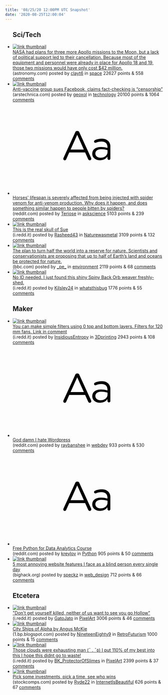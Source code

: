 ```yaml
---
title: '08/25/20 12:00PM UTC Snapshot'
date: '2020-08-25T12:00:04'
---
```

<ul>
<h2>Sci/Tech</h2>

<li><a href='https://astronomy.com/news/2020/08/what-apollo-18-can-teach-us-about-covid-19'><img src='https://b.thumbs.redditmedia.com/QnUKsVswAusnCLA_RpUlTlh54LsJX65n-LMZnluR3vo.jpg' alt='link thumbnail'></a><div><div class='linkTitle'><a href='https://astronomy.com/news/2020/08/what-apollo-18-can-teach-us-about-covid-19'>NASA had plans for three more Apollo missions to the Moon, but a lack of political support led to their cancellation. Because most of the equipment and personnel were already in place for Apollo 18 and 19, those two missions would have only cost $42 million.</a></div>(astronomy.com) posted by <a href='https://www.reddit.com/user/clayt6'>clayt6</a> in <a href='https://www.reddit.com/r/space'>space</a> 22627 points & 558 <a href='https://www.reddit.com/r/space/comments/ig0047/nasa_had_plans_for_three_more_apollo_missions_to/'>comments</a></div></li>

<li><a href='https://arstechnica.com/tech-policy/2020/08/anti-vaccine-group-sues-facebook-claims-fact-checking-is-censorship/'><img src='https://b.thumbs.redditmedia.com/k9YMTY57YWipjnrcxCq48yIQIXYuHiO77TSy5ul8r_g.jpg' alt='link thumbnail'></a><div><div class='linkTitle'><a href='https://arstechnica.com/tech-policy/2020/08/anti-vaccine-group-sues-facebook-claims-fact-checking-is-censorship/'>Anti-vaccine group sues Facebook, claims fact-checking is “censorship”</a></div>(arstechnica.com) posted by <a href='https://www.reddit.com/user/geoxol'>geoxol</a> in <a href='https://www.reddit.com/r/technology'>technology</a> 20100 points & 1064 <a href='https://www.reddit.com/r/technology/comments/ifssaa/antivaccine_group_sues_facebook_claims/'>comments</a></div></li>

<li><a href='https://www.reddit.com/r/askscience/comments/ig2c4o/horses_lifespan_is_severely_affected_from_being/'><svg version='1.1' viewBox='-34 -12 104 64' preserveAspectRatio='xMidYMid slice' xmlns='http://www.w3.org/2000/svg' xmlns:xlink='http://www.w3.org/1999/xlink'>
    <title>text link thumbnail</title>
    <path d='M12.19,8.84a1.45,1.45,0,0,0-1.4-1h-.12a1.46,1.46,0,0,0-1.42,1L1.14,26.56a1.29,1.29,0,0,0-.14.59,1,1,0,0,0,1,1,1.12,1.12,0,0,0,1.08-.77l2.08-4.65h11l2.08,4.59a1.24,1.24,0,0,0,1.12.83,1.08,1.08,0,0,0,1.08-1.08,1.64,1.64,0,0,0-.14-.57ZM6.08,20.71l4.59-10.22,4.6,10.22Z'>
    </path>
    <path d='M32.24,14.78A6.35,6.35,0,0,0,27.6,13.2a11.36,11.36,0,0,0-4.7,1,1,1,0,0,0-.58.89,1,1,0,0,0,.94.92,1.23,1.23,0,0,0,.39-.08,8.87,8.87,0,0,1,3.72-.81c2.7,0,4.28,1.33,4.28,3.92v.5a15.29,15.29,0,0,0-4.42-.61c-3.64,0-6.14,1.61-6.14,4.64v.05c0,2.95,2.7,4.48,5.37,4.48a6.29,6.29,0,0,0,5.19-2.48V26.9a1,1,0,0,0,1,1,1,1,0,0,0,1-1.06V19A5.71,5.71,0,0,0,32.24,14.78Zm-.56,7.7c0,2.28-2.17,3.89-4.81,3.89-1.94,0-3.61-1.06-3.61-2.86v-.06c0-1.8,1.5-3,4.2-3a15.2,15.2,0,0,1,4.22.61Z'>
    </path>
    </svg></a><div><div class='linkTitle'><a href='https://www.reddit.com/r/askscience/comments/ig2c4o/horses_lifespan_is_severely_affected_from_being/'>Horses' lifespan is severely affected from being injected with spider venom for anti-venom production. Why does it happen, and does something similar happen to people bitten by spiders?</a></div>(reddit.com) posted by <a href='https://www.reddit.com/user/Teriose'>Teriose</a> in <a href='https://www.reddit.com/r/askscience'>askscience</a> 5103 points & 239 <a href='https://www.reddit.com/r/askscience/comments/ig2c4o/horses_lifespan_is_severely_affected_from_being/'>comments</a></div></li>

<li><a href='https://i.redd.it/l6yj0gtzj1j51.jpg'><img src='https://b.thumbs.redditmedia.com/HqB1abgMxt6duUH50HFYgBJyOd9axSc3NIhsrbOBcmE.jpg' alt='link thumbnail'></a><div><div class='linkTitle'><a href='https://i.redd.it/l6yj0gtzj1j51.jpg'>This is the real skull of Sue</a></div>(i.redd.it) posted by <a href='https://www.reddit.com/user/Rasheed43'>Rasheed43</a> in <a href='https://www.reddit.com/r/Naturewasmetal'>Naturewasmetal</a> 3109 points & 132 <a href='https://www.reddit.com/r/Naturewasmetal/comments/ig1av5/this_is_the_real_skull_of_sue/'>comments</a></div></li>

<li><a href='https://www.bbc.com/future/article/20200318-the-worlds-largest-nature-reserve'><img src='https://b.thumbs.redditmedia.com/jiDhZxzx3ZGQ0ZULnIdvUuz7a8oBePIqHIQLuWh8Bik.jpg' alt='link thumbnail'></a><div><div class='linkTitle'><a href='https://www.bbc.com/future/article/20200318-the-worlds-largest-nature-reserve'>The plan to turn half the world into a reserve for nature. Scientists and conservationists are proposing that up to half of Earth’s land and oceans be protected for nature.</a></div>(bbc.com) posted by <a href='https://www.reddit.com/user/_pe_'>_pe_</a> in <a href='https://www.reddit.com/r/environment'>environment</a> 2119 points & 68 <a href='https://www.reddit.com/r/environment/comments/ig0v75/the_plan_to_turn_half_the_world_into_a_reserve/'>comments</a></div></li>

<li><a href='https://i.redd.it/feva231yhzi51.jpg'><img src='https://b.thumbs.redditmedia.com/FFl4P3cTNSJRYGkFHZpni4BVgi_NzhW9Re5frh3ipLM.jpg' alt='link thumbnail'></a><div><div class='linkTitle'><a href='https://i.redd.it/feva231yhzi51.jpg'>No ID needed. I just found this shiny Spiny Back Orb weaver freshly-shed.</a></div>(i.redd.it) posted by <a href='https://www.reddit.com/user/Kilsley24'>Kilsley24</a> in <a href='https://www.reddit.com/r/whatsthisbug'>whatsthisbug</a> 1776 points & 55 <a href='https://www.reddit.com/r/whatsthisbug/comments/iftbvs/no_id_needed_i_just_found_this_shiny_spiny_back/'>comments</a></div></li>

<h2>Maker</h2>

<li><a href='https://i.redd.it/06kya8m7f0j51.jpg'><img src='https://b.thumbs.redditmedia.com/wtwas260dw0MF0JzwrTYvOAovvRPb6rVRla6PLr56ow.jpg' alt='link thumbnail'></a><div><div class='linkTitle'><a href='https://i.redd.it/06kya8m7f0j51.jpg'>You can make simple filters using 0 top and bottom layers. Filters for 120 mm fans. Link in comment</a></div>(i.redd.it) posted by <a href='https://www.reddit.com/user/InsidiousEntropy'>InsidiousEntropy</a> in <a href='https://www.reddit.com/r/3Dprinting'>3Dprinting</a> 2943 points & 108 <a href='https://www.reddit.com/r/3Dprinting/comments/ifx373/you_can_make_simple_filters_using_0_top_and/'>comments</a></div></li>

<li><a href='https://www.reddit.com/r/webdev/comments/ifrnz9/god_damn_i_hate_wordpress/'><svg version='1.1' viewBox='-34 -12 104 64' preserveAspectRatio='xMidYMid slice' xmlns='http://www.w3.org/2000/svg' xmlns:xlink='http://www.w3.org/1999/xlink'>
    <title>text link thumbnail</title>
    <path d='M12.19,8.84a1.45,1.45,0,0,0-1.4-1h-.12a1.46,1.46,0,0,0-1.42,1L1.14,26.56a1.29,1.29,0,0,0-.14.59,1,1,0,0,0,1,1,1.12,1.12,0,0,0,1.08-.77l2.08-4.65h11l2.08,4.59a1.24,1.24,0,0,0,1.12.83,1.08,1.08,0,0,0,1.08-1.08,1.64,1.64,0,0,0-.14-.57ZM6.08,20.71l4.59-10.22,4.6,10.22Z'>
    </path>
    <path d='M32.24,14.78A6.35,6.35,0,0,0,27.6,13.2a11.36,11.36,0,0,0-4.7,1,1,1,0,0,0-.58.89,1,1,0,0,0,.94.92,1.23,1.23,0,0,0,.39-.08,8.87,8.87,0,0,1,3.72-.81c2.7,0,4.28,1.33,4.28,3.92v.5a15.29,15.29,0,0,0-4.42-.61c-3.64,0-6.14,1.61-6.14,4.64v.05c0,2.95,2.7,4.48,5.37,4.48a6.29,6.29,0,0,0,5.19-2.48V26.9a1,1,0,0,0,1,1,1,1,0,0,0,1-1.06V19A5.71,5.71,0,0,0,32.24,14.78Zm-.56,7.7c0,2.28-2.17,3.89-4.81,3.89-1.94,0-3.61-1.06-3.61-2.86v-.06c0-1.8,1.5-3,4.2-3a15.2,15.2,0,0,1,4.22.61Z'>
    </path>
    </svg></a><div><div class='linkTitle'><a href='https://www.reddit.com/r/webdev/comments/ifrnz9/god_damn_i_hate_wordpress/'>God damn I hate Wordpress</a></div>(reddit.com) posted by <a href='https://www.reddit.com/user/raybanshee'>raybanshee</a> in <a href='https://www.reddit.com/r/webdev'>webdev</a> 933 points & 530 <a href='https://www.reddit.com/r/webdev/comments/ifrnz9/god_damn_i_hate_wordpress/'>comments</a></div></li>

<li><a href='https://www.reddit.com/r/Python/comments/ifukmz/free_python_for_data_analytics_course/'><svg version='1.1' viewBox='-34 -12 104 64' preserveAspectRatio='xMidYMid slice' xmlns='http://www.w3.org/2000/svg' xmlns:xlink='http://www.w3.org/1999/xlink'>
    <title>text link thumbnail</title>
    <path d='M12.19,8.84a1.45,1.45,0,0,0-1.4-1h-.12a1.46,1.46,0,0,0-1.42,1L1.14,26.56a1.29,1.29,0,0,0-.14.59,1,1,0,0,0,1,1,1.12,1.12,0,0,0,1.08-.77l2.08-4.65h11l2.08,4.59a1.24,1.24,0,0,0,1.12.83,1.08,1.08,0,0,0,1.08-1.08,1.64,1.64,0,0,0-.14-.57ZM6.08,20.71l4.59-10.22,4.6,10.22Z'>
    </path>
    <path d='M32.24,14.78A6.35,6.35,0,0,0,27.6,13.2a11.36,11.36,0,0,0-4.7,1,1,1,0,0,0-.58.89,1,1,0,0,0,.94.92,1.23,1.23,0,0,0,.39-.08,8.87,8.87,0,0,1,3.72-.81c2.7,0,4.28,1.33,4.28,3.92v.5a15.29,15.29,0,0,0-4.42-.61c-3.64,0-6.14,1.61-6.14,4.64v.05c0,2.95,2.7,4.48,5.37,4.48a6.29,6.29,0,0,0,5.19-2.48V26.9a1,1,0,0,0,1,1,1,1,0,0,0,1-1.06V19A5.71,5.71,0,0,0,32.24,14.78Zm-.56,7.7c0,2.28-2.17,3.89-4.81,3.89-1.94,0-3.61-1.06-3.61-2.86v-.06c0-1.8,1.5-3,4.2-3a15.2,15.2,0,0,1,4.22.61Z'>
    </path>
    </svg></a><div><div class='linkTitle'><a href='https://www.reddit.com/r/Python/comments/ifukmz/free_python_for_data_analytics_course/'>Free Python for Data Analytics Course</a></div>(reddit.com) posted by <a href='https://www.reddit.com/user/kreylov'>kreylov</a> in <a href='https://www.reddit.com/r/Python'>Python</a> 905 points & 50 <a href='https://www.reddit.com/r/Python/comments/ifukmz/free_python_for_data_analytics_course/'>comments</a></div></li>

<li><a href='https://bighack.org/5-most-annoying-website-features-i-face-as-a-blind-screen-reader-user-accessibility/'><img src='https://b.thumbs.redditmedia.com/HZQvqohZGR4DGcXVXtplJL_6gERWQkX62dPEokfjgcY.jpg' alt='link thumbnail'></a><div><div class='linkTitle'><a href='https://bighack.org/5-most-annoying-website-features-i-face-as-a-blind-screen-reader-user-accessibility/'>5 most annoying website features I face as a blind person every single day</a></div>(bighack.org) posted by <a href='https://www.reddit.com/user/speckz'>speckz</a> in <a href='https://www.reddit.com/r/web_design'>web_design</a> 712 points & 66 <a href='https://www.reddit.com/r/web_design/comments/ifo7nt/5_most_annoying_website_features_i_face_as_a/'>comments</a></div></li>

<h2>Etcetera</h2>

<li><a href='https://i.redd.it/7oy5oekzpzi51.gif'><img src='https://a.thumbs.redditmedia.com/2AARK_dqy6oek8DfQsotE4LxIRPq33b3xS6lAbR-8P8.jpg' alt='link thumbnail'></a><div><div class='linkTitle'><a href='https://i.redd.it/7oy5oekzpzi51.gif'>"Don't get yourself killed, neither of us want to see you go Hollow"</a></div>(i.redd.it) posted by <a href='https://www.reddit.com/user/GatoJato'>GatoJato</a> in <a href='https://www.reddit.com/r/PixelArt'>PixelArt</a> 3006 points & 46 <a href='https://www.reddit.com/r/PixelArt/comments/ifu8el/dont_get_yourself_killed_neither_of_us_want_to/'>comments</a></div></li>

<li><a href='https://1.bp.blogspot.com/-2CwANPuOEM4/XNRs-V1piFI/AAAAAAAACaQ/WM0_Qb0SYIkhJNvf2qbF3yB28affuV2hQCLcBGAs/s1600/0uro0161__angus_mckie.jpg'><img src='https://b.thumbs.redditmedia.com/w2TFYO2N_McM5Sxy5pRHvIor-mHPI1dG52SHI0TMlIk.jpg' alt='link thumbnail'></a><div><div class='linkTitle'><a href='https://1.bp.blogspot.com/-2CwANPuOEM4/XNRs-V1piFI/AAAAAAAACaQ/WM0_Qb0SYIkhJNvf2qbF3yB28affuV2hQCLcBGAs/s1600/0uro0161__angus_mckie.jpg'>City Ships of Alpha by Angus McKie</a></div>(1.bp.blogspot.com) posted by <a href='https://www.reddit.com/user/NineteenEighty9'>NineteenEighty9</a> in <a href='https://www.reddit.com/r/RetroFuturism'>RetroFuturism</a> 1000 points & 15 <a href='https://www.reddit.com/r/RetroFuturism/comments/ifo39c/city_ships_of_alpha_by_angus_mckie/'>comments</a></div></li>

<li><a href='https://i.redd.it/k1u1c4yqg2j51.png'><img src='https://b.thumbs.redditmedia.com/2RCkzgYApqCWiqinlM16VZK7SdTe__yCIMSe5xzbRhM.jpg' alt='link thumbnail'></a><div><div class='linkTitle'><a href='https://i.redd.it/k1u1c4yqg2j51.png'>Those clouds were exhausting man (¯ . ¯٥) I put 110% of my best into this I hope this didnt go to waste!</a></div>(i.redd.it) posted by <a href='https://www.reddit.com/user/BK_ProtectorOfSlimes'>BK_ProtectorOfSlimes</a> in <a href='https://www.reddit.com/r/PixelArt'>PixelArt</a> 2399 points & 37 <a href='https://www.reddit.com/r/PixelArt/comments/ig49p7/those_clouds_were_exhausting_man_٥_i_put_110_of/'>comments</a></div></li>

<li><a href='https://stockcomps.com'><img src='https://b.thumbs.redditmedia.com/audXXOsznEZraQTgQNzQSn3tqnsPC12SXJCX5cm7IsM.jpg' alt='link thumbnail'></a><div><div class='linkTitle'><a href='https://stockcomps.com'>Pick some investments, pick a time, see who wins</a></div>(stockcomps.com) posted by <a href='https://www.reddit.com/user/Ryde22'>Ryde22</a> in <a href='https://www.reddit.com/r/InternetIsBeautiful'>InternetIsBeautiful</a> 626 points & 67 <a href='https://www.reddit.com/r/InternetIsBeautiful/comments/ifnv2m/pick_some_investments_pick_a_time_see_who_wins/'>comments</a></div></li>

</ul>
